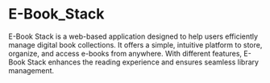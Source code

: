# E-Book_Stack
E-Book Stack is a web-based application designed to help users efficiently manage digital book collections. It offers a simple, intuitive platform to store, organize, and access e-books from anywhere. With different features, E-Book Stack enhances the reading experience and ensures seamless library management.
